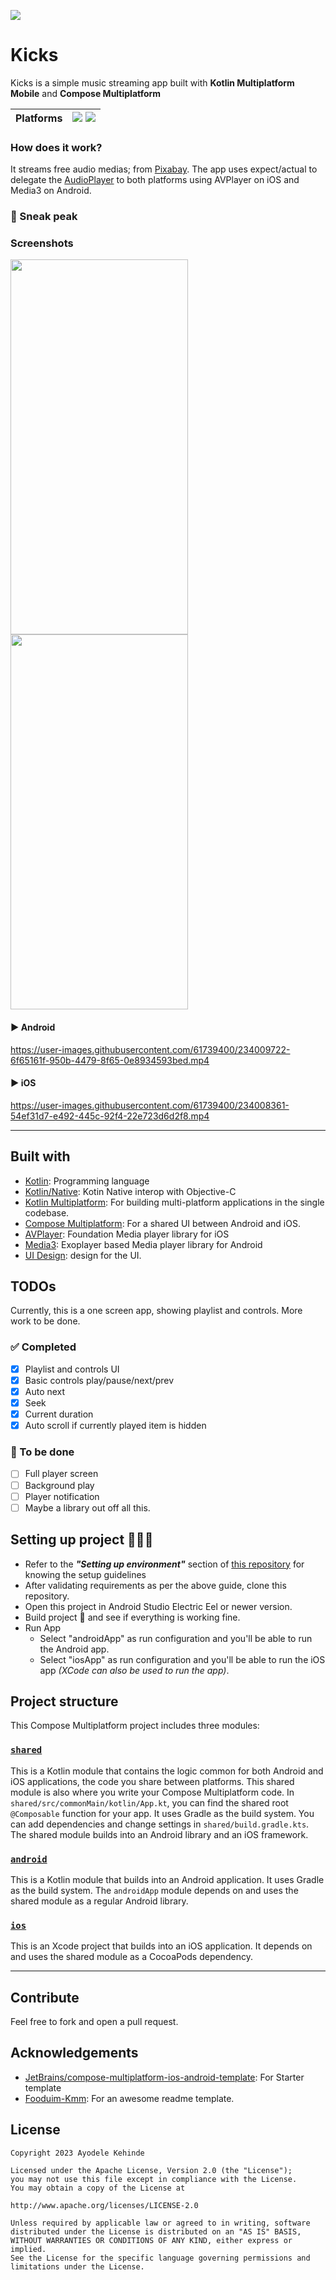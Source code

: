 ![](/assets/graphic.png)

# Kicks

Kicks is a simple music streaming app built with
**Kotlin Multiplatform Mobile** and **Compose Multiplatform**

| Platforms | ![](https://img.shields.io/badge/Android-black.svg?style=for-the-badge&logo=android) ![](https://img.shields.io/badge/iOS-black.svg?style=for-the-badge&logo=apple)  |
|-----------|---|


### How does it work?

It streams free audio medias; from [Pixabay](https://pixabay.com/music/). The app uses expect/actual to delegate 
the [AudioPlayer](https://github.com/ayodelekehinde/Kicks/blob/f144c2dc614f5680e0685f99a31cd977559809c1/shared/src/commonMain/kotlin/io/github/kicks/audioplayer/AudioPlayer.kt)
to both platforms using AVPlayer on iOS and Media3 on Android.


### 📱 Sneak peak
### Screenshots

<a href="url"><img src="/assets/android.png" align="left" height="600" width="284" ></a>
<a href="url"><img src="/assets/iOS.png" align="center" height="600" width="284" ></a>


#### ▶️ Android

https://user-images.githubusercontent.com/61739400/234009722-6f65161f-950b-4479-8f65-0e8934593bed.mp4




#### ▶️ iOS

https://user-images.githubusercontent.com/61739400/234008361-54ef31d7-e492-445c-92f4-22e723d6d2f8.mp4

---

## Built with

- [Kotlin](kotlinlang.org): Programming language
- [Kotlin/Native](https://kotlinlang.org/docs/native-overview.html): Kotin Native interop with Objective-C 
- [Kotlin Multiplatform](https://kotlinlang.org/docs/multiplatform.html): For building multi-platform applications in the single codebase.
- [Compose Multiplatform](https://www.jetbrains.com/lp/compose-multiplatform/): For a shared UI between Android and iOS.
- [AVPlayer](https://developer.apple.com/documentation/avfoundation/avplayer): Foundation Media player library for iOS
- [Media3](https://developer.android.com/guide/topics/media/media3): Exoplayer based Media player library for Android
- [UI Design](https://webdesign.tutsplus.com/tutorials/music-player-app-ui-design-adobe-xd--cms-34793): design for the UI.

## TODOs

Currently, this is a one screen app, showing playlist and controls. More work to be done.

### ✅ Completed
- [x] Playlist and controls UI
- [x] Basic controls play/pause/next/prev
- [x] Auto next
- [x] Seek
- [x] Current duration
- [x] Auto scroll if currently played item is hidden

### 🚧 To be done
- [ ] Full player screen
- [ ] Background play
- [ ] Player notification
- [ ] Maybe a library out off all this.

## Setting up project 👨🏻‍💻

- Refer to the ***"Setting up environment"*** section of [this repository](https://github.com/JetBrains/compose-multiplatform-ios-android-template/main/README.md)
  for knowing the setup guidelines
- After validating requirements as per the above guide, clone this repository.
- Open this project in Android Studio Electric Eel or newer version.
- Build project 🔨 and see if everything is working fine.
- Run App
    - Select "androidApp" as run configuration and you'll be able to run the Android app.
    - Select "iosApp" as run configuration and you'll be able to run the iOS app _(XCode can also be used to run the app)_.

## Project structure

This Compose Multiplatform project includes three modules:

### [`shared`](/shared)
This is a Kotlin module that contains the logic common for both Android and iOS applications, the code you share between platforms.
This shared module is also where you write your Compose Multiplatform code. In `shared/src/commonMain/kotlin/App.kt`, you can find the shared root `@Composable` function for your app.
It uses Gradle as the build system. You can add dependencies and change settings in `shared/build.gradle.kts`. The shared module builds into an Android library and an iOS framework.

### [`android`](/android)
This is a Kotlin module that builds into an Android application. It uses Gradle as the build system. The `androidApp` module depends on and uses the shared module as a regular Android library.

### [`ios`](/ios)
This is an Xcode project that builds into an iOS application. It depends on and uses the shared module as a CocoaPods dependency.

---

## Contribute

Feel free to fork and open a pull request.

## Acknowledgements

- [JetBrains/compose-multiplatform-ios-android-template](https://github.com/JetBrains/compose-multiplatform-ios-android-template#readme):
  For Starter template
- [Fooduim-Kmm](https://github.com/PatilShreyas/Foodium-KMM/README.md): For an awesome readme template.
  

## License

```
Copyright 2023 Ayodele Kehinde

Licensed under the Apache License, Version 2.0 (the "License");
you may not use this file except in compliance with the License.
You may obtain a copy of the License at

http://www.apache.org/licenses/LICENSE-2.0

Unless required by applicable law or agreed to in writing, software
distributed under the License is distributed on an "AS IS" BASIS,
WITHOUT WARRANTIES OR CONDITIONS OF ANY KIND, either express or implied.
See the License for the specific language governing permissions and
limitations under the License.
```
